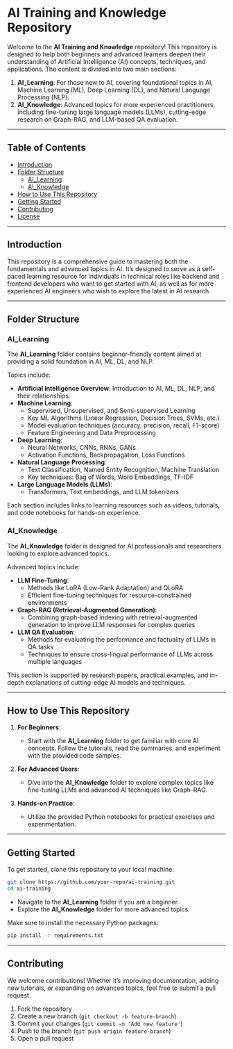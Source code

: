 # AI Training and Knowledge Repository

Welcome to the **AI Training and Knowledge** repository! This repository is designed to help both beginners and advanced learners deepen their understanding of Artificial Intelligence (AI) concepts, techniques, and applications. The content is divided into two main sections:

1. **AI_Learning**: For those new to AI, covering foundational topics in AI, Machine Learning (ML), Deep Learning (DL), and Natural Language Processing (NLP).
2. **AI_Knowledge**: Advanced topics for more experienced practitioners, including fine-tuning large language models (LLMs), cutting-edge research on Graph-RAG, and LLM-based QA evaluation.

---

## Table of Contents

- [Introduction](#introduction)
- [Folder Structure](#folder-structure)
  - [AI_Learning](#ai_learning)
  - [AI_Knowledge](#ai_knowledge)
- [How to Use This Repository](#how-to-use-this-repository)
- [Getting Started](#getting-started)
- [Contributing](#contributing)
- [License](#license)

---

## Introduction

This repository is a comprehensive guide to mastering both the fundamentals and advanced topics in AI. It’s designed to serve as a self-paced learning resource for individuals in technical roles like backend and frontend developers who want to get started with AI, as well as for more experienced AI engineers who wish to explore the latest in AI research.

---

## Folder Structure

### **AI_Learning**

The **AI_Learning** folder contains beginner-friendly content aimed at providing a solid foundation in AI, ML, DL, and NLP.

Topics include:

- **Artificial Intelligence Overview**: Introduction to AI, ML, DL, NLP, and their relationships.
- **Machine Learning**:
  - Supervised, Unsupervised, and Semi-supervised Learning
  - Key ML Algorithms (Linear Regression, Decision Trees, SVMs, etc.)
  - Model evaluation techniques (accuracy, precision, recall, F1-score)
  - Feature Engineering and Data Preprocessing
- **Deep Learning**:
  - Neural Networks, CNNs, RNNs, GANs
  - Activation Functions, Backpropagation, Loss Functions
- **Natural Language Processing**:
  - Text Classification, Named Entity Recognition, Machine Translation
  - Key techniques: Bag of Words, Word Embeddings, TF-IDF
- **Large Language Models (LLMs)**:
  - Transformers, Text embeddings, and LLM tokenizers

Each section includes links to learning resources such as videos, tutorials, and code notebooks for hands-on experience.

### **AI_Knowledge**

The **AI_Knowledge** folder is designed for AI professionals and researchers looking to explore advanced topics.

Advanced topics include:

- **LLM Fine-Tuning**:
  - Methods like LoRA (Low-Rank Adaptation) and QLoRA
  - Efficient fine-tuning techniques for resource-constrained environments
- **Graph-RAG (Retrieval-Augmented Generation)**:
  - Combining graph-based indexing with retrieval-augmented generation to improve LLM responses for complex queries
- **LLM QA Evaluation**:
  - Methods for evaluating the performance and factuality of LLMs in QA tasks
  - Techniques to ensure cross-lingual performance of LLMs across multiple languages

This section is supported by research papers, practical examples, and in-depth explanations of cutting-edge AI models and techniques.

---

## How to Use This Repository

1. **For Beginners**:

   - Start with the **AI_Learning** folder to get familiar with core AI concepts. Follow the tutorials, read the summaries, and experiment with the provided code samples.
2. **For Advanced Users**:

   - Dive into the **AI_Knowledge** folder to explore complex topics like fine-tuning LLMs and advanced AI techniques like Graph-RAG.
3. **Hands-on Practice**:

   - Utilize the provided Python notebooks for practical exercises and experimentation.

---

## Getting Started

To get started, clone this repository to your local machine:

```bash
git clone https://github.com/your-repo/ai-training.git
cd ai-training
```

- Navigate to the **AI_Learning** folder if you are a beginner.
- Explore the **AI_Knowledge** folder for more advanced topics.

Make sure to install the necessary Python packages:

```bash
pip install -r requirements.txt
```

---

## Contributing

We welcome contributions! Whether it’s improving documentation, adding new tutorials, or expanding on advanced topics, feel free to submit a pull request.

1. Fork the repository
2. Create a new branch (`git checkout -b feature-branch`)
3. Commit your changes (`git commit -m 'Add new feature'`)
4. Push to the branch (`git push origin feature-branch`)
5. Open a pull request
